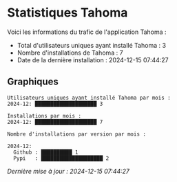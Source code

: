 # Statistiques Tahoma

Voici les informations du trafic de l'application Tahoma :
- Total d'utilisateurs uniques ayant installé Tahoma : 3
- Nombre d'installations de Tahoma : 7
- Date de la dernière installation : 2024-12-15 07:44:27

## Graphiques
```
Utilisateurs uniques ayant installé Tahoma par mois :
2024-12: ████████████████████ 3
```

```
Installations par mois :
2024-12: ████████████████████ 7
```

```
Nombre d'installations par version par mois :

2024-12:
  Github : ██████████ 1
  Pypi   : ████████████████████ 2
```


*Dernière mise à jour : 2024-12-15 07:44:27*
